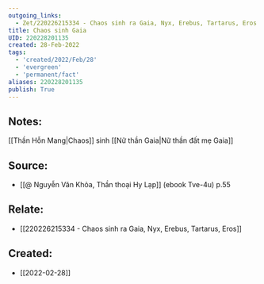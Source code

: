 ```yaml
---
outgoing_links:
  - Zet/220226215334 - Chaos sinh ra Gaia, Nyx, Erebus, Tartarus, Eros
title: Chaos sinh Gaia
UID: 220228201135
created: 28-Feb-2022
tags:
  - 'created/2022/Feb/28'
  - 'evergreen'
  - 'permanent/fact'
aliases: 220228201135
publish: True
---
```

## Notes:
[[Thần Hỗn Mang|Chaos]] sinh [[Nữ thần Gaia|Nữ thần đất mẹ Gaia]]

## Source:
- [[@ Nguyễn Văn Khỏa, Thần thoại Hy Lạp]] (ebook Tve-4u) p.55

## Relate:
- [[220226215334 - Chaos sinh ra Gaia, Nyx, Erebus, Tartarus, Eros]]
## Created:
- [[2022-02-28]]
